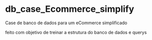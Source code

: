 # db_case_Ecommerce_simplify
Case de banco de dados para um eCommerce simplificado

feito com objetivo de treinar a estrutura do banco de dados e querys 
